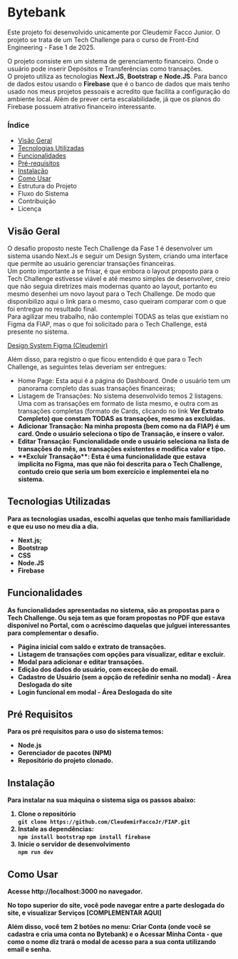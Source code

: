 <h1>Bytebank</h1>
<p>Este projeto foi desenvolvido unicamente por Cleudemir Facco Junior. O projeto se trata de um Tech Challenge para o curso de Front-End Engineering - Fase 1 de 2025.</p>
<p>O projeto consiste em um sistema de gerenciamento financeiro. Onde o usuário pode inserir Depósitos e Transferências como transações.<br/> O projeto utiliza as tecnologias <strong>Next.JS</strong>, <strong>Bootstrap</strong> e <strong>Node.JS</strong>. Para banco de dados estou usando o <strong>Firebase</strong> que é o banco de dados que mais tenho usado nos meus projetos pessoais e acredito que facilita a configuração do ambiente local. Além de prever certa escalabilidade, já que os planos do Firebase possuem atrativo financeiro interessante.</p>

<h3>Índice</h3>

<ul>
  <li><a href="#visao">Visão Geral</a></li>
  <li><a href="#tecnologias">Tecnologias Utilizadas</a></li>
  <li><a href="#funcionalidades">Funcionalidades</a></li>
  <li><a href="#prerequisitos">Pré-requisitos</a></li>
  <li><a href="#instalacao">Instalação</a></li>
  <li><a href="#comousar">Como Usar</a></li>
  <li>Estrutura do Projeto</li>
  <li>Fluxo do Sistema</li>
  <li>Contribuição</li>
  <li>Licença</li>
</ul>

<h2 id="Visao">Visão Geral</h2>
<p>O desafio proposto neste Tech Challenge da Fase 1 é desenvolver um sistema usando Next.Js e seguir um Design System, criando uma interface que permite ao usuário gerenciar transações financeiras.<br/> Um ponto importante a se frisar, é que embora o layout proposto para o Tech Challenge estivesse viável e até mesmo simples de desenvolver, creio que não seguia diretrizes mais modernas quanto ao layout, portanto eu mesmo desenhei um novo layout para o Tech Challenge. De modo que disponibilizo aqui o link para o mesmo, caso queiram comparar com o que foi entregue no resultado final. <br/> Para agilizar meu trabalho, não contemplei TODAS as telas que existiam no Figma da FIAP, mas o que foi solicitado para o Tech Challenge, está presente no sistema. </p>
<p><a href="https://www.figma.com/proto/114lxIxboA0NfK5u96nNGu/Bytebank_TechChallenge?node-id=0-1&t=8iyRHAb3QeHUkHbV-1" target="_blank">Design System Figma (Cleudemir)</a></p>
<p>Além disso, para registro o que ficou entendido é que para o Tech Challenge, as seguintes telas deveriam ser entregues:
<ul>
  <li>Home Page: Esta aqui é a página do Dashboard. Onde o usuário tem um panorama completo das suas transações financeiras;</li>
  <li>Listagem de Transações: No sistema desenvolvido temos 2 listagens. Uma com as transações em formato de lista mesmo, e outra com as transações completas (formato de Cards, clicando no link <b>Ver Extrato Completo<b>) que constam TODAS as transações, mesmo as excluidas.</li>
  <li>Adicionar Transação: Na minha proposta (bem como na da FIAP) é um card. Onde o usuário seleciona o tipo de Transação, e insere o valor.</li>
  <li>Editar Transação: Funcionalidade onde o usuário seleciona na lista de transações do mês, as transações existentes e modifica valor e tipo.</li>  
  <li>**Excluir Transação**: Esta é uma funcionalidade que estava implicita no Figma, mas que não foi descrita para o Tech Challenge, contudo creio que seria um bom exercício e implementei ela no sistema.</li>  
</ul></p>

<h2 id="tecnologias">Tecnologias Utilizadas</h2>
<p>Para as tecnologias usadas, escolhi aquelas que tenho mais familiaridade e que eu uso no meu dia a dia.</p>
<p>
  <ul>
    <li>Next.js;</li>
    <li>Bootstrap</li>
    <li>CSS</li>
    <li>Node.JS</li>
    <li>Firebase</li>
  </ul>
</p>

<h2 id="funcionalidades">Funcionalidades</h2>
<p>As funcionalidades apresentadas no sistema, são as propostas para o Tech Challenge. Ou seja tem as que foram propostas no PDF que estava disponível no Portal, com o acréscimo daquelas que julguei interessantes para complementar o desafio.</p>
<p>
  <ul>
    <li>Página inicial com saldo e extrato de transações.</li>
    <li>Listagem de transações com opções para visualizar, editar e excluir.</li>
    <li>Modal para adicionar e editar transações.</li>
    <li>Edição dos dados do usuário, com exceção do email.</li>
    <li>Cadastro de Usuário (sem a opção de refedinir senha no modal) - Área Deslogada do site</li>
    <li>Login funcional em modal - Área Deslogada do site</li>
  </ul>
</p>

<h2 id="prerequisitos">Pré Requisitos</h2>
<p>Para os pré requisitos para o uso do sistema temos:</p>
<ul>
  <li>Node.js</li>
  <li>Gerenciador de pacotes (NPM)</li>
  <li>Repositório do projeto clonado.</li>
</ul>

<h2 id="instalacao">Instalação</h2>
<p>Para instalar na sua máquina o sistema siga os passos abaixo:</p>
<p>
  <ol>
    <li>Clone o repositório <br>
    <code>git clone https://github.com/CleudemirFaccoJr/FIAP.git</code>
    </li>
    <li>Instale as dependências:<br/>
    <code>npm install bootstrap</code>
    <code>npm install firebase</code>
    </li>
    <li>Inicie o servidor de desenvolvimento<br/>
    <code>npm run dev</code>
    </li>
  </ol>
</p>

<h2 id="comousar">Como Usar</h2>
<p>Acesse http://localhost:3000 no navegador.</p>
<p>No topo superior do site, você pode navegar entre a parte deslogada do site, e visualizar Serviços [COMPLEMENTAR AQUI]</p>
<p>Além disso, você tem 2 botões no menu: Criar Conta (onde você se cadastra e cria uma conta no Bytebank) e o Acessar Minha Conta - que como o nome diz trará o modal de acesso para a sua conta utilizando email e senha.</p>
